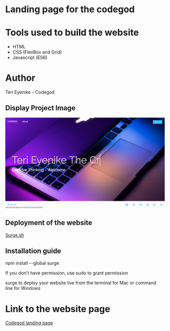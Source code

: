 # Landing page for the codegod

# Tools used to build the website

+ HTML
+ CSS (FlexBox and Grid)
+ Javascript (ES6)

# Author

Teri Eyenike - Codegod


## Display Project Image
![alt text](https://github.com/terieyenike/codegod/blob/master/img/Screen%20Shot%202019-04-12%20at%207.35.01%20PM.png "Interface Landing page")

## Deployment of the website

[Surge.sh](https://surge.sh/)

## Installation guide

npm install --global surge

If you don't have permission, use sudo to grant permission

surge to deploy your website live from the terminal for Mac or command line for Windows

# Link to the website page
[Codegod landing page](http://gamy-cat.surge.sh/)
